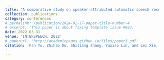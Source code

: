 ```yaml
---
title: "A comparative study on speaker-attributed automatic speech recognition in multi-party meetings"
collection: publications
category: conferences
# permalink: /publication/2024-02-17-paper-title-number-4
# excerpt: 'This paper is about fixing template issue #693.'
date: 2022-03-31
venue: 'INTERSPEECH. 2022'
# paperurl: 'http://academicpages.github.io/files/paper3.pdf'
citation: 'Fan Yu, Zhihao Du, Shiliang Zhang, Yuxiao Lin, and Lei Xie, “A comparative study on speaker-attributed automatic speech recognition in multi-party meetings,” in Proc. INTERSPEECH. 2022, pp. 560–564, ISCA.
'
---
```

 
